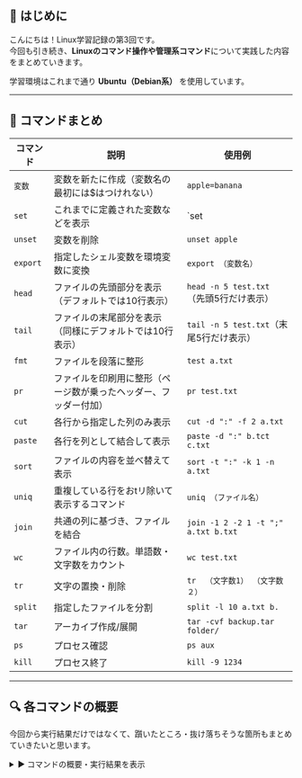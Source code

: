 ## 🔰 はじめに

こんにちは！Linux学習記録の第3回です。  
今回も引き続き、**Linuxのコマンド操作や管理系コマンド**について実践した内容をまとめていきます。

学習環境はこれまで通り **Ubuntu（Debian系）** を使用しています。

---


## 📘 コマンドまとめ

| コマンド | 説明 | 使用例 |
|----------|------|--------|
| `変数` | 変数を新たに作成（変数名の最初には$はつけれない） | `apple=banana` |
| `set` | これまでに定義された変数などを表示 | `set | grep apple` |
| `unset` | 変数を削除 | `unset apple` |
| `export` | 指定したシェル変数を環境変数に変換 | `export （変数名）` |
| `head` | ファイルの先頭部分を表示 （デフォルトでは10行表示）| `head -n 5 test.txt` （先頭5行だけ表示）|
| `tail` | ファイルの末尾部分を表示 （同様にデフォルトでは10行表示）| `tail -n 5 test.txt`（末尾5行だけ表示） |
| `fmt` | ファイルを段落に整形 | `test a.txt` |
| `pr` | ファイルを印刷用に整形（ページ数が乗ったヘッダー、フッダー付加） | `pr test.txt` |
| `cut` | 各行から指定した列のみ表示| `cut -d ":" -f 2 a.txt` |
| `paste` | 各行を列として結合して表示 | `paste -d ":" b.tct c.txt` |
| `sort` | ファイルの内容を並べ替えて表示 | `sort -t ":" -k 1 -n a.txt` |
| `uniq` | 重複している行をおtリ除いて表示するコマンド | `uniq （ファイル名）` |
| `join` | 共通の列に基づき、ファイルを結合 | `join -1 2 -2 1 -t ";" a.txt b.txt` |
| `wc` | ファイル内の行数。単語数・文字数をカウント | `wc test.txt` |
| `tr` | 文字の置換・削除 | `tr  （文字数1） （文字数２）` |
| `split` | 指定したファイルを分割 | `split -l 10 a.txt b.` |
| `tar` | アーカイブ作成/展開 | `tar -cvf backup.tar folder/` |
| `ps` | プロセス確認 | `ps aux` |
| `kill` | プロセス終了 | `kill -9 1234` |


---

## 🔍 各コマンドの概要

今回から実行結果だけではなくて、躓いたところ・抜け落ちそうな箇所もまとめていきたいと思います。

<details>
<summary>▶️ コマンドの概要・実行結果を表示</summary>

【備考】<br></br>

---

変数を `cat` コマンドで表示したいのなら、 `cat $（変数名）`とすればよい。<br></br>

「変数名=値」て定義した変数は、<strong>シェル変数</strong>として定義されます。<br></br>

シェル変数は、そのシェル内のみで有効であり、子プロセスには引き継がれません。<br></br>

一方で、<strong>環境変数</strong>は、子プロセスに引き継がれるものです。<br></br>

---

`cat`コマンドはファイル内容を表示するが、 `cat -n （ファイル名）`とすると、改行ありの行数を表示します。<br></br>
`nl （ファイル名）`コマンドは改行をカウントせずに行数を表示します。<br></br><br></br>

`fmt`コマンドの「段落について整形」という説明がどういう意味か分からなかったため、実際に実行してみました。<br></br>

一行に一文字書かれていたものは、すべて一行で整えられて表示されています。これが「ファイルの整形」という意味です。

![fmtコマンド](https://github.com/user-attachments/assets/f6d9893f-fa5e-4b87-b5c6-588ff5fcd315)


---
`cut`コマンドはオプションに -d をつけると、列の区切り文字を指定できます。<br></br>

また、 `paste`コマンドも同様に -d オプションをつけると、列の区切り音字を指定できます。<br></br>

以下のスクリーンショットは実際に実行したものになります。


![cut](https://github.com/user-attachments/assets/66b57ded-e6a9-4907-ac54-552ef4352a77)


![paste](https://github.com/user-attachments/assets/344d649e-952f-4c16-9198-ee8f199acdec)


| オプション | 概要 |
|----------|------|
| `-t`    | 指定した文字を区切り文字として扱う |
| `-k （列番号）`    | 指定列を基準にする |
| `-r`     |  逆順に並び替える    |
| `-n`     | 基準列を数値として扱う   |

date.txtの内容<br></br>

apple,3<br></br>
banana,1<br></br>
cherry,2<br></br>

次に、 `sort -t ',' -k 2 data.txt` コマンドを実行すると、<br></br>

 `-t ','` → 区切り文字は「カンマ」で、<br></br>

 `-k 2` → 2番目のフィールド（つまり数字の列）でソートという意味です。<br></br><br></br>

`uniq`コマンドに -c オプションを付けると重複したものを削除するだけでなく、そのかいすうも表示してくれます。<br></br>

---

wcコマンドには数多くのオプションがあり、メモがてら記録しました。

| オプション | 概要 |
|----------|------|
| `-l`    | 改行文字の個数を数える |
| `-w （列番号）`    | 単語の個数を数える（半角スペースで区切られた文字列） |
| `-m`     |  文字数を数える    |
| `-c`     | バイト数を数える   |
| `-L`     | 1行の最大文字数を数える   |

以下のスクリーンショットは、 `man`コマンドで、 `wc`コマンドの説明文を、 wc.txt に格納したテキストファイルについて調べたものです。<br></br>

赤線部は、<strong>行数</strong>、青線部は、 <strong>単語数</strong>、緑線部は<strong>文字数</strong>を表しています。


![wcコマンド](https://github.com/user-attachments/assets/c3d32f61-4826-4b31-8a0f-d2b9df2e36cc)


`tr`コマンドは、オプションに -d （文字列） とすると、（）内に入力した文字列を削除できます。

---

Linuxには「<strong>入力ストリーム（stdin）</strong>」と「<strong>出力ストリーム（stdout）</strong>」の二つがある。ストリームとは、<strong>データの流れ</strong>のようなものです。<br></br>

入力ストリング：何か入力を受け取って処理するコマンドです。<br></br>

例） `cat`、 `grep`、 `sort`、 `wc`、　`cut`、 `tr`コマンドなどです<br></br><br></br>


出力ストリング：何か入力を受け取って処理するコマンドです。<br></br>

例） `echo`、 `cat file.txt`、　`ls-l`、 `pwd（カレントディレクトリを表示）`、 `date（現在の時刻を表示）`コマンドなどです。<br></br><br></b>

これを踏まえたうえで、 <strong>パイプ</strong> について学びました。パイプとは、コマンドの標準出力を別のコマンドの標準入力とつなげる機能です。<br></br>

`cat file.txt | grep hello ` このような形がパイプを使ったコマンドになります。

本来ならば、<br></br>

`echo -e "apple\nbanana\nhello\nworld" > fruits.txt` <br></br>

`cat fruits.txt | grep hello` このように書かなければならないものを、一行でまとめることができます。


---

### `alias` / `history` の使用例

```bash
alias ll='ls -l'
